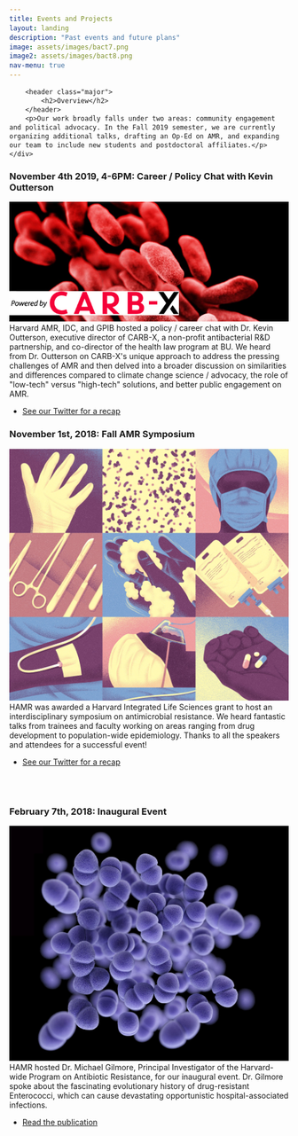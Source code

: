```yaml
---
title: Events and Projects
layout: landing
description: "Past events and future plans"
image: assets/images/bact7.png
image2: assets/images/bact8.png
nav-menu: true
---
```


<!-- Main -->
<div id="main">

<!-- One -->
<section id="one">
	<div class="inner">
	
		<header class="major">
			<h2>Overview</h2>
		</header>
		<p>Our work broadly falls under two areas: community engagement and political advocacy. In the Fall 2019 semester, we are currently organizing additional talks, drafting an Op-Ed on AMR, and expanding our team to include new students and postdoctoral affiliates.</p>
	</div>
</section>

<div class="inner">
	<h3>November 4th 2019, 4-6PM: Career / Policy Chat with Kevin Outterson</h3>
		<p>
			<span class="image right"><img src="assets/images/carbx.jpg" alt="" /></span>
			Harvard AMR, IDC, and GPIB hosted a policy / career chat with Dr. Kevin Outterson, executive director of CARB-X, a non-profit antibacterial R&D partnership, and co-director of the health law program at BU. 
			We heard from Dr. Outterson on CARB-X's unique approach to address the pressing challenges of AMR and then delved into a broader discussion on similarities and differences compared to climate change science / advocacy, the role of "low-tech" versus "high-tech" solutions, and better public engagement on AMR.
		</p>
		<ul class="actions">
					<li><a href="https://twitter.com/HarvardAMR/status/1191474061567619074" target="_blank" class="button">See our Twitter for a recap</a></li>
		</ul>
		<p>
		</p>
</div>


<div class="inner">
	<h3>November 1st, 2018: Fall AMR Symposium</h3>
		<p>
			<span class="image left"><img src="assets/images/bact6.jpg" alt="" /></span>
			HAMR was awarded a Harvard Integrated Life Sciences grant to host an interdisciplinary symposium 
			on antimicrobial resistance. We heard fantastic talks from trainees and faculty working on areas 
			ranging from drug development to population-wide epidemiology. Thanks to all the speakers and attendees 
			for a successful event!
		</p>
		<ul class="actions">
					<li><a href="https://www.twitter.com/harvardAMR" target="_blank" class="button">See our Twitter for a recap</a></li>
		</ul>
		<p>
		  <br>
		  <br>
		</p>
</div>


<div class="inner">
	<h3>February 7th, 2018: Inaugural Event</h3>
		<p>
			<span class="image right"><img src="assets/images/vanco.jpg" alt="" /></span>
			HAMR hosted Dr. Michael Gilmore, Principal Investigator of the Harvard-wide Program 
			on Antibiotic Resistance, for our inaugural event. Dr. Gilmore spoke about the fascinating 
			evolutionary history of drug-resistant Enterococci, which can cause devastating opportunistic 
			hospital-associated infections.
		</p>
			<ul class="actions">
				<li><a href="https://www.ncbi.nlm.nih.gov/pubmed/28502769" target="_blank" class="button">Read the publication</a></li>
			</ul>
		<p>
		  <br>
		  <br>
		</p>
</div>

</div>
